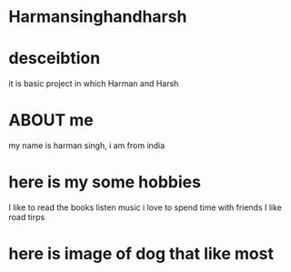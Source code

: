 # Harmansinghandharsh
# desceibtion 
it is basic project in which Harman and Harsh 
# ABOUT me
my name is harman singh, i am from india 
# here is my some hobbies 
I like to read the books 
listen music 
i love to spend time with friends 
 I like road tirps 
 # here is image of dog that like most



 